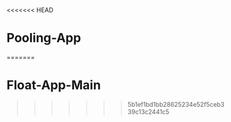 <<<<<<< HEAD
# Pooling-App
=======
# Float-App-Main
>>>>>>> 5b1ef1bd1bb28625234e52f5ceb339c13c2441c5
